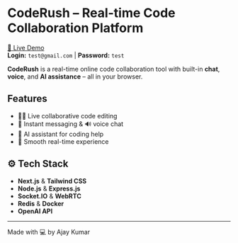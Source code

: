 # CodeRush – Real-time Code Collaboration Platform

[🔗 Live Demo](https://code-rush-ecru.vercel.app/)  
**Login:** `test@gmail.com` | **Password:** `test`

**CodeRush** is a real-time online code collaboration tool with built-in **chat**, **voice**, and **AI assistance** – all in your browser.

## Features
- 🧑‍💻 Live collaborative code editing
- 💬 Instant messaging & 🔊 voice chat
- 🤖 AI assistant for coding help
- 🧠 Smooth real-time experience

## ⚙️ Tech Stack
- **Next.js** & **Tailwind CSS**
- **Node.js** & **Express.js**
- **Socket.IO** & **WebRTC**
- **Redis** & **Docker**
- **OpenAI API**

---

Made with 💻 by Ajay Kumar
